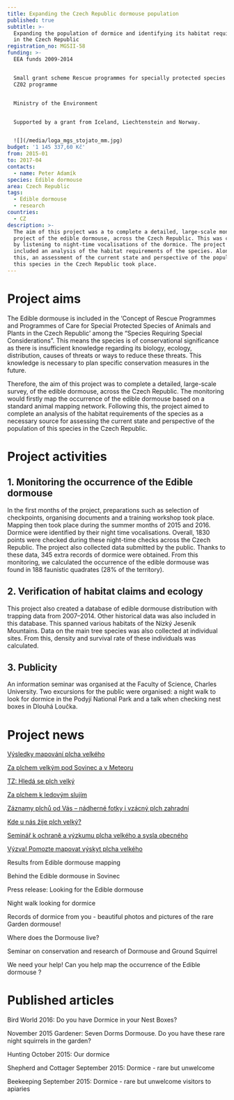 ```yaml
---
title: Expanding the Czech Republic dormouse population
published: true
subtitle: >-
  Expanding the population of dormice and identifying its habitat requirements
  in the Czech Republic
registration_no: MGSII-58
funding: >-
  EEA funds 2009-2014


  Small grant scheme Rescue programmes for specially protected species II of the
  CZ02 programme


  Ministry of the Environment


  Supported by a grant from Iceland, Liechtenstein and Norway.


  ![](/media/loga_mgs_stojato_mm.jpg)
budget: '1 145 337,60 Kč'
from: 2015-01
to: 2017-04
contacts:
  - name: Peter Adamík
species: Edible dormouse
area: Czech Republic
tags:
  - Edible dormouse
  - research
countries:
  - CZ
description: >-
  The aim of this project was a to complete a detailed, large-scale monitoring
  project of the edible dormouse, across the Czech Republic. This was completed
  by listening to night-time vocalisations of the dormice. The project also
  included an analysis of the habitat requirements of the species. Alongside
  this, an assessment of the current state and perspective of the population of
  this species in the Czech Republic took place.
---
```

# Project aims

The Edible dormouse is included in the ‘Concept of Rescue Programmes and Programmes of Care for Special Protected Species of Animals and Plants in the Czech Republic’ among the “Species Requiring Special Considerations”. This means the species is of conservational significance as there is insufficient knowledge regarding its biology, ecology, distribution, causes of threats or ways to reduce these threats. This knowledge is necessary to plan specific conservation measures in the future.

Therefore, the aim of this project was to complete a detailed, large-scale survey, of the edible dormouse, across the Czech Republic. The monitoring would firstly map the occurrence of the edible dormouse based on a standard animal mapping network. Following this, the project aimed to complete an analysis of the habitat requirements of the species as a necessary source for assessing the current state and perspective of the population of this species in the Czech Republic.

# Project activities 

## **1. Monitoring the occurrence of the Edible dormouse**

In the first months of the project, preparations such as selection of checkpoints, organising documents and a training workshop took place. Mapping then took place during the summer months of 2015 and 2016. Dormice were identified by their night time vocalisations. Overall, 1830 points were checked during these night-time checks across the Czech Republic. The project also collected data submitted by the public. Thanks to these data, 345 extra records of dormice were obtained. From this monitoring, we calculated the occurrence of the edible dormouse was found in 188 faunistic quadrates (28% of the territory).

## **2. Verification of habitat claims and ecology**

This project also created a database of edible dormouse distribution with trapping data from 2007–2014. Other historical data was also included in this database. This spanned various habitats of the Nízký Jeseník Mountains. Data on the main tree species was also collected at individual sites. From this, density and survival rate of these individuals was calculated. 

## **3. Publicity**

An information seminar was organised at the Faculty of Science, Charles University. Two excursions for the public were organised: a night walk to look for dormice in the Podyjí National Park and a talk when checking nest boxes in Dlouhá Loučka.

# Project news

[Výsledky mapování plcha velkého](/news/výsledky-mapování-plcha-velkého) 

[Za plchem velkým pod Sovinec a v Meteoru](/news/za-plchem-velkým-pod-sovinec-a-v-meteoru)

[TZ: Hledá se plch velký](/news/hledá-se-plch-velký) 

[Za plchem k ledovým slujím](/news/za-plchem-k-ledovým-slujím)

[Záznamy plchů od Vás – nádherné fotky i vzácný plch zahradní](/news/záznamy-plchů-od-vás-nádherné-fotky-i-vzácný-plch-zahradní)

[Kde u nás žije plch velký?](/news/kde-u-nás-žije-plch-velký)

[Seminář k ochraně a výzkumu plcha velkého a sysla obecného](/news/seminář-k-ochraně-a-výzkumu-plcha-velkého-a-sysla-obecného)

[Výzva! Pomozte mapovat výskyt plcha velkého](/news/výzva-pomozte-mapovat-výskyt-plcha-velkého)

Results from Edible dormouse
 mapping

Behind the Edible dormouse in Sovinec

Press release: Looking for the Edible dormouse

Night walk looking for dormice

Records of dormice from you - beautiful photos and pictures of the rare Garden dormouse!

Where does the Dormouse live?

Seminar on conservation and research of Dormouse and Ground Squirrel

We need your help! Can you help map the occurrence of the Edible dormouse
?



# Published articles

Bird World 2016: Do you have Dormice in your Nest Boxes?

November 2015 Gardener: Seven Dorms Dormouse. Do you have these rare night squirrels in the garden?

Hunting October 2015: Our dormice

Shepherd and Cottager September 2015: Dormice - rare but unwelcome

Beekeeping September 2015: Dormice - rare but unwelcome visitors to apiaries
